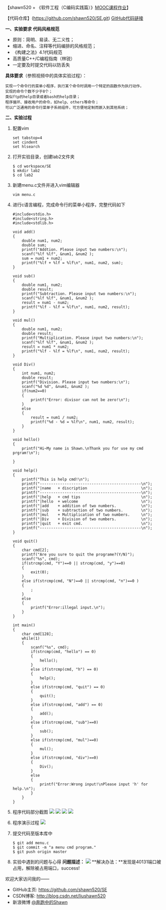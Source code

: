 【shawn520 + 《软件工程（C编码实践篇）》[MOOC课程作业](http://mooc.study.163.com/course/USTC-1000002006)】

【代码仓库】(https://github.com/shawn520/SE.git)
[GitHub代码链接](https://github.com/shawn520/SE/tree/master/lab2)

**一、实验要求**
**代码风格规范**

 - 原则：简明、易读、无二义性；
 - 缩进、命名、注释等代码编排的风格规范；
 - 《构建之法》4.1代码规范
 - 高质量C++/C编程指南（林锐）
 - 一定要及时提交代码以防丢失 
 
 
**具体要求**（参照视频中的具体实验过程）：

    实现一个命令行的菜单小程序，执行某个命令时调用一个特定的函数作为执行动作，
    实现的命令个数不少于8个；
    类似ftp的help目录或者bash的help目录；
    程序循环、接收用户的命令，如help、others等命令；
    可以广泛通用的命令行菜单子系统组件，可方便地定制而嵌入到其他系统；

**二、实验过程**
1. 配置vim
	

	```
	set tabstop=4
	set cindent
	set hlsearch
	```

2. 打开实验目录，创建lab2文件夹

	```
	$ cd workspace/SE
	$ mkdir lab2
	$ cd lab2
	```

3. 新建menu.c文件并进入vim编辑器

	```
	vim menu.c
	```

4. 进行c语言编程，完成命令行的菜单小程序，完整代码如下

	```
	#include<stdio.h>
	#include<string.h>
	#include<stdlib.h>
	
	void add()
	{
		double num1, num2;
		double sum;
		printf("Addtion. Please input two numbers:\n");
		scanf("%lf %lf", &num1, &num2 );
		sum = num1 + num2;
		printf("%lf + %lf = %lf\n", num1, num2, sum);
	}
	
	void sub()
	{
		double num1, num2;
		double result;
		printf("Subtraction. Please input two numbers:\n");
		scanf("%lf %lf", &num1, &num2 );
		result = num1 - num2;
		printf("%lf - %lf = %lf\n", num1, num2, result);
	}
	
	void mul()
	{
		double num1, num2;
		double result;
		printf("Multiplication. Please input two numbers:\n");
		scanf("%lf %lf", &num1, &num2 );
		result = num1 * num2;
		printf("%lf - %lf = %lf\n", num1, num2, result);
	}
	
	void Div()
	{
		int num1, num2;
		double result;
		printf("Division. Please input two numbers:\n");
		scanf("%d %d", &num1, &num2 );
		if(num2==0)
		{
			printf("Error: divisor can not be zero!\n");
		}
		else
		{
			result = num1 / num2;
			printf("%d - %d = %lf\n", num1, num2, result);
		}
	}
	
	void hello()
	{
		printf("Hi~My name is Shawn.\nThank you for use my cmd prgram!\n");
	
	}
	
	void help()
	{
		printf("This is help cmd!\n");
		printf("---------------------------------------------\n");
		printf("|name	+ discription						 \n");
		printf("---------------------------------------------\n");
		printf("|help	+ cmd tips							 \n");
		printf("|hello	+ welcome						   	 \n");
		printf("|add	+ addition of two numbers.			 \n");
		printf("|sub	+ subtraction of two numbers.		 \n");
		printf("|mul	+ Multiplication of two numbers.	 \n");
		printf("|Div	+ Division of two numbers.			 \n");
		printf("|quit	+ exit cmd.							 \n");
		printf("---------------------------------------------\n");
	}
	
	void quit()
	{
		char cmd[2];
		printf("Are you sure to quit the programe?(Y/N)");
		scanf("%s", cmd);
		if(strcmp(cmd, "Y")==0 || strcmp(cmd, "y")==0)
		{
			exit(0);
		}
		else if(strcmp(cmd, "N")==0 || strcmp(cmd, "n")==0 )
		{
			;
		}
		else
		{
			printf("Error:illegal input.\n");
		}
	}
	
	int main()
	{
		char cmd[128];
		while(1)
		{
			scanf("%s", cmd);
			if(strcmp(cmd, "hello") == 0)
			{
				hello();
			}
			else if(strcmp(cmd, "h") == 0)
			{
				help();
			}
			else if(strcmp(cmd, "quit") == 0)
			{
				quit();
			}
			else if(strcmp(cmd, "add") == 0)
			{
				add();
			}
			else if(strcmp(cmd, "sub")==0)
			{
				sub();
			}
			else if(strcmp(cmd, "mul")==0)
			{
				mul();
			}
			else if(strcmp(cmd, "div")==0)
			{
				Div();
			}
			else
			{
				printf("Error:Wrong input!\nPlease input 'h' for help.\n");
			}
		}
	}
	```

5. 程序代码部分截图
	![](http://img.blog.csdn.net/20170921094920989?watermark/2/text/aHR0cDovL2Jsb2cuY3Nkbi5uZXQvbGl1c2hhd241MjA=/font/5a6L5L2T/fontsize/400/fill/I0JBQkFCMA==/dissolve/70/gravity/SouthEast)
	![](http://img.blog.csdn.net/20170921095116038?watermark/2/text/aHR0cDovL2Jsb2cuY3Nkbi5uZXQvbGl1c2hhd241MjA=/font/5a6L5L2T/fontsize/400/fill/I0JBQkFCMA==/dissolve/70/gravity/SouthEast)
	![](http://img.blog.csdn.net/20170921095005163?watermark/2/text/aHR0cDovL2Jsb2cuY3Nkbi5uZXQvbGl1c2hhd241MjA=/font/5a6L5L2T/fontsize/400/fill/I0JBQkFCMA==/dissolve/70/gravity/SouthEast)
	![](http://img.blog.csdn.net/20170921095023019?watermark/2/text/aHR0cDovL2Jsb2cuY3Nkbi5uZXQvbGl1c2hhd241MjA=/font/5a6L5L2T/fontsize/400/fill/I0JBQkFCMA==/dissolve/70/gravity/SouthEast)
6. 程序演示过程
	![](http://img.blog.csdn.net/20170921095814740?watermark/2/text/aHR0cDovL2Jsb2cuY3Nkbi5uZXQvbGl1c2hhd241MjA=/font/5a6L5L2T/fontsize/400/fill/I0JBQkFCMA==/dissolve/70/gravity/SouthEast)
7. 提交代码至版本库中
	

	```
	$ git add menu.c
	$ git commit -m "a menu cmd program."
	$ git push origin master
	```

8. 实验中遇到的问题与心得
**问题描述：**
![](http://img.blog.csdn.net/20170921101029626?watermark/2/text/aHR0cDovL2Jsb2cuY3Nkbi5uZXQvbGl1c2hhd241MjA=/font/5a6L5L2T/fontsize/400/fill/I0JBQkFCMA==/dissolve/70/gravity/SouthEast)
**解决办法：**发现是40131端口被占用，解除被占用端口，success!



欢迎大家访问我的——

 - GitHub主页:  https://github.com/shawn520/SE
 - CSDN博客:      http://blog.csdn.net/liushawn520
 - 新浪微博 [@奔跑中的Shawn](http://weibo.com/u/3072837203?refer_flag=1005055010_&is_all=1)



